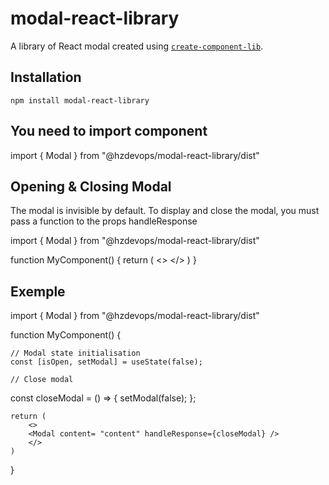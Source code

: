# modal-react-library

A library of React modal created using [`create-component-lib`](https://www.npmjs.com/package/create-component-lib).

## Installation

```
npm install modal-react-library
```

## You need to import component

import { Modal } from "@hzdevops/modal-react-library/dist"


## Opening & Closing Modal

The modal is invisible by default. To display and close the modal,  you must pass a function to the props handleResponse

import { Modal } from "@hzdevops/modal-react-library/dist"

function MyComponent() {
    return (
        <>
        <Modal content= "content" handleResponse={statusModal} />
        </>
    )
}

## Exemple

import { Modal } from "@hzdevops/modal-react-library/dist"

function MyComponent() {

    // Modal state initialisation
    const [isOpen, setModal] = useState(false);
    
    // Close modal
   const closeModal = () => {
    setModal(false);
  };

    return (
        <>
        <Modal content= "content" handleResponse={closeModal} />
        </>
    )
}
